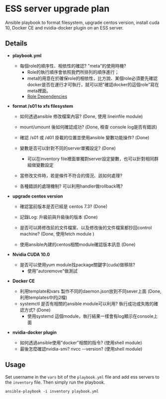 # ESS server upgrade plan
Ansible playbook to format filesystem, upgrade centos version, install cuda 10, Docker CE and nvidia-docker plugin on an ESS server.

## Details
* **playbook.yml**
  * 每個role的順序性、相依性的確認? "meta"的使用時機?
    * Role的執行順序會依照我們所排列的順序進行；
    * meta的用意在於確保role的相依性，比方說、某個role必須要先確認docker是否在運行才可執行，就可以把"確認docker的這個role"寫在meta裡面。
    * [Role Dependencies](https://docs.ansible.com/ansible/latest/user_guide/playbooks_reuse_roles.html#role-dependencies)


* **format /s01 to xfs filesystem**

  * 如何透過ansible 修改檔案內容?  (Done, 使用 lineinfile module)

  * mount/umount 後如何確認成功?  (Done, 檢查 console log是否有錯誤)


  * 確認 /s01 或 /d01 掛載的位置並使用ansible 變數功能操作? (Done)
  * 變數是否可以針對不同的server單獨設定? (Done)
    * 可以在inventory file裡面單獨對server設定變數，也可以針對相同群組做變數設定
  * 當修改文件時，若是條件不符合的情況、該如何處理?
  * 各種錯誤的處理機制? 可以利用handler做rollback嗎?

* **upgrade centos version**

  * 確認當前版本是否已經是 centos 7.3? (Done)

  * 記錄Log: 升級前與升級後的版本 (Done)

  * 是否可以將修改前的文件檔案、以及修改後的文件檔案都抄回control machine? (Done, 使用fetch module )


  * 使用ansible內建的centos相關module確認版本訊息 (Done)

* **Nvidia CUDA 10.0**

  * 是否可以使用yum module找package關鍵字(cuda)做移除?
    * 使用"autoremove"做測試

* **Docker CE**

  * 利用template和vars 製作不同的daemon.json放到不同sever上面 (Done, 利用templates中的j2檔)
  * systemctl 是否有相關的ansible module可以利用? 執行成功或失敗的確認方式? (Done)
    * 使用systemd 這個module，執行結果一樣會有log顯示在console上面

* **nvidia-docker plugin**

  * 如何透過ansible使用"docker"相關的指令? (使用shell module)
  * 最後怎麼確認nvidia-smi? nvcc --version? (使用shell module)

## Usage

Set username in the `vars` bit of the `playbook.yml` file and add ess servers to the `inventory` file. Then simply run the playbook.

`ansible-playbook -i inventory playbook.yml`

